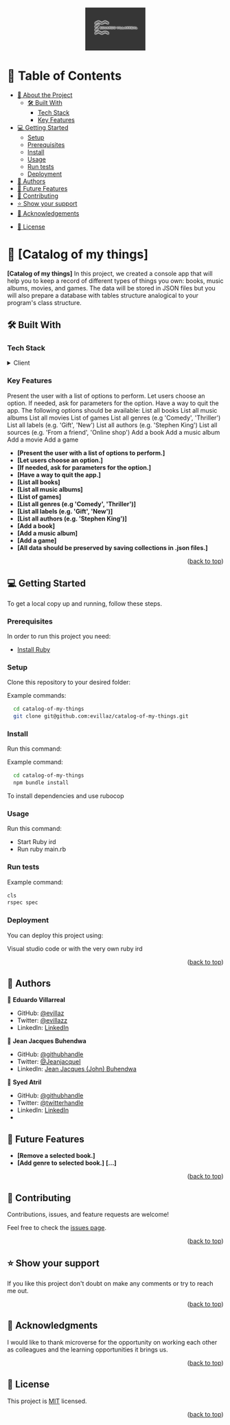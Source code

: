 <a name="readme-top"></a>

<!--
HOW TO USE:
This is an example of how you may give instructions on setting up your project locally.

Modify this file to match your project and remove sections that don't apply.

REQUIRED SECTIONS:
- Table of Contents
- About the Project
  - Built With
- Getting Started
- Authors
- Future Features
- Contributing
- Show your support
- Acknowledgements
- License

OPTIONAL SECTIONS:
- FAQ

After you're finished please remove all the comments and instructions!
-->

<div align="center">
  <!-- You are encouraged to replace this logo with your own! Otherwise you can also remove it. -->
  <img src="logo1.png" alt="EVlogo" width="140"  height="auto" />
  <br/>

</div>

<!-- TABLE OF CONTENTS -->

# 📗 Table of Contents

- [📖 About the Project](#about-project)
  - [🛠 Built With](#built-with)
    - [Tech Stack](#tech-stack)
    - [Key Features](#key-features)
- [💻 Getting Started](#getting-started)
  - [Setup](#setup)
  - [Prerequisites](#prerequisites)
  - [Install](#install)
  - [Usage](#usage)
  - [Run tests](#run-tests)
  - [Deployment](#triangular_flag_on_post-deployment)
- [👥 Authors](#authors)
- [🔭 Future Features](#future-features)
- [🤝 Contributing](#contributing)
- [⭐️ Show your support](#support)
- [🙏 Acknowledgements](#acknowledgements)
<!--
- [❓ FAQ (OPTIONAL)](#faq)
-->
- [📝 License](#license)

<!-- PROJECT DESCRIPTION -->

# 📖 [Catalog of my things] <a name="about-project"></a>
**[Catalog of my things]** In this project, we created a console app that will help you to keep a record of different types of things you own: books, music albums, movies, and games. The data will be stored in JSON files but you will also prepare a database with tables structure analogical to your program's class structure.


## 🛠 Built With <a name="built-with"></a>

### Tech Stack <a name="tech-stack"></a>

<details>
  <summary>Client</summary>
  <ul>
    <li><a href="">Ruby</a></li>
  </ul>
</details>

<!--
<details>
  <summary>Server</summary>
  <ul>
    <li><a href="">React</a></li>
  </ul>
</details>

<details>
<summary>Database</summary>
  <ul>
    <li><a href="https://api.spacexdata.com"> SpaceX API</a></li>
  </ul>
</details>
 -->
<!-- Features -->

### Key Features <a name="key-features"></a>

Present the user with a list of options to perform.
Let users choose an option.
If needed, ask for parameters for the option.
Have a way to quit the app.
The following options should be available:
List all books
List all music albums
List all movies
List of games
List all genres (e.g 'Comedy', 'Thriller')
List all labels (e.g. 'Gift', 'New')
List all authors (e.g. 'Stephen King')
List all sources (e.g. 'From a friend', 'Online shop')
Add a book
Add a music album
Add a movie
Add a game
- **[Present the user with a list of options to perform.]**
- **[Let users choose an option.]**
- **[If needed, ask for parameters for the option.]**
- **[Have a way to quit the app.]**
- **[List all books]**
- **[List all music albums]**
- **[List of games]**
- **[List all genres (e.g 'Comedy', 'Thriller')]**
- **[List all labels (e.g. 'Gift', 'New')]**
- **[List all authors (e.g. 'Stephen King')]**
- **[Add a book]**
- **[Add a music album]**
- **[Add a game]**
- **[All data should be preserved by saving collections in .json files.]**

<p align="right">(<a href="#readme-top">back to top</a>)</p>

<!-- GETTING STARTED -->

## 💻 Getting Started <a name="getting-started"></a>

To get a local copy up and running, follow these steps.

### Prerequisites

In order to run this project you need:
- [Install Ruby](https://www.ruby-lang.org/en/documentation/installation/)

### Setup

Clone this repository to your desired folder:


Example commands:

```sh
  cd catalog-of-my-things
  git clone git@github.com:evillaz/catalog-of-my-things.git
```
### Install

Run this command: 

Example command:

```sh
  cd catalog-of-my-things
  npm bundle install
```

To install dependencies and use rubocop

### Usage

Run this command: 
- Start Ruby ird
- Run ruby main.rb
<!--
Example command:

```sh
  cd catalog-of-my-things
  npm start
```
-->

### Run tests

Example command:

```sh
cls
rspec spec
```
### Deployment


You can deploy this project using:

Visual studio code or with the very own ruby ird

<p align="right">(<a href="#readme-top">back to top</a>)</p>
 
<!-- AUTHORS -->

## 👥 Authors <a name="authors"></a>

👤 **Eduardo Villarreal**

- GitHub: [@evillaz](https://github.com/evillaz)
- Twitter: [@evillazz](https://twitter.com/evillazz)
- LinkedIn: [LinkedIn](https://linkedin.com/in/eduardo-villarreal-144a8925a)

👤 **Jean Jacques Buhendwa**

- GitHub: [@githubhandle](https://github.com/jeanbuhendwa)
- Twitter: [@JeanjacqueI](https://twitter.com/JeanjacqueI)
- LinkedIn: [Jean Jacques (John) Buhendwa](https://www.linkedin.com/in/johnbuhendwa/)

👤 **Syed Atril**

- GitHub: [@githubhandle](https://github.com/Atril33)
- Twitter: [@twitterhandle](https://twitter.com/AtrilSyed)
- LinkedIn: [LinkedIn](https://www.linkedin.com/in/syed-atril-831696248/)
- 
<!-- FUTURE FEATURES -->

## 🔭 Future Features <a name="future-features"></a>
- **[Remove a selected book.]**
- **[Add genre to selected book.]**
**[...]**


<p align="right">(<a href="#readme-top">back to top</a>)</p>

<!-- CONTRIBUTING -->

## 🤝 Contributing <a name="contributing"></a>

Contributions, issues, and feature requests are welcome!

Feel free to check the [issues page](../../issues/).

<p align="right">(<a href="#readme-top">back to top</a>)</p>

<!-- SUPPORT -->

## ⭐️ Show your support <a name="support"></a>

If you like this project  don't doubt on make any comments or try to reach me out.

<p align="right">(<a href="#readme-top">back to top</a>)</p>

<!-- ACKNOWLEDGEMENTS -->

## 🙏 Acknowledgments <a name="acknowledgements"></a>

<!-- Give credit to everyone who inspired your codebase. -->

I would like to thank microverse for the opportunity on working each other as colleagues and the learning opportunities it brings us.

<p align="right">(<a href="#readme-top">back to top</a>)</p>

<!-- FAQ (optional) 

## ❓ FAQ (OPTIONAL) <a name="faq"></a>

- **Did you find hard to create this project?**

  - I tried my best and follow the guidelines to create this project. I got hard times on some of the workflow but i think i just have to keep learning everyday and give my best try every time.

- **What was your thinking process to solve the requirements?**

  - First i tried to address each one of the requirements and solve them individually to keep integrating them as i was progressing.

<p align="right">(<a href="#readme-top">back to top</a>)</p>
-->

<!-- LICENSE -->

## 📝 License <a name="license"></a>

This project is [MIT](/LICENSE) licensed.

<p align="right">(<a href="#readme-top">back to top</a>)</p>
